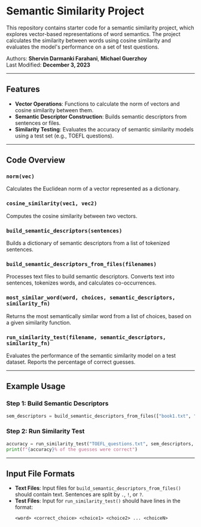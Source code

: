 # Semantic Similarity Project

This repository contains starter code for a semantic similarity project, which explores vector-based representations of word semantics. The project calculates the similarity between words using cosine similarity and evaluates the model's performance on a set of test questions. 

Authors: **Shervin Darmanki Farahani**, **Michael Guerzhoy**  
Last Modified: **December 3, 2023**

---

## Features

- **Vector Operations**: Functions to calculate the norm of vectors and cosine similarity between them.
- **Semantic Descriptor Construction**: Builds semantic descriptors from sentences or files.
- **Similarity Testing**: Evaluates the accuracy of semantic similarity models using a test set (e.g., TOEFL questions).

---

## Code Overview

### `norm(vec)`
Calculates the Euclidean norm of a vector represented as a dictionary.

### `cosine_similarity(vec1, vec2)`
Computes the cosine similarity between two vectors.

### `build_semantic_descriptors(sentences)`
Builds a dictionary of semantic descriptors from a list of tokenized sentences.

### `build_semantic_descriptors_from_files(filenames)`
Processes text files to build semantic descriptors. Converts text into sentences, tokenizes words, and calculates co-occurrences.

### `most_similar_word(word, choices, semantic_descriptors, similarity_fn)`
Returns the most semantically similar word from a list of choices, based on a given similarity function.

### `run_similarity_test(filename, semantic_descriptors, similarity_fn)`
Evaluates the performance of the semantic similarity model on a test dataset. Reports the percentage of correct guesses.

---

## Example Usage

### Step 1: Build Semantic Descriptors
```python
sem_descriptors = build_semantic_descriptors_from_files(["book1.txt", "book2.txt"])
```

### Step 2: Run Similarity Test
```python
accuracy = run_similarity_test("TOEFL_questions.txt", sem_descriptors, cosine_similarity)
print(f"{accuracy}% of the guesses were correct")
```

---

## Input File Formats

- **Text Files**: Input files for `build_semantic_descriptors_from_files()` should contain text. Sentences are split by `.`, `!`, or `?`.
- **Test Files**: Input for `run_similarity_test()` should have lines in the format:
  ```
  <word> <correct_choice> <choice1> <choice2> ... <choiceN>
  ```
